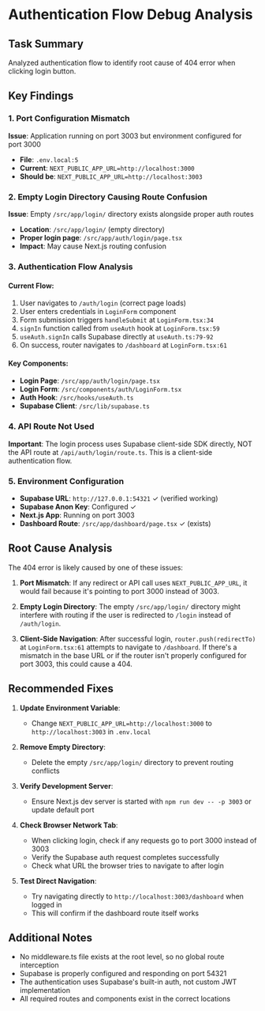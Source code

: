 # Authentication Flow Debug Analysis

## Task Summary
Analyzed authentication flow to identify root cause of 404 error when clicking login button.

## Key Findings

### 1. Port Configuration Mismatch
**Issue**: Application running on port 3003 but environment configured for port 3000
- **File**: `.env.local:5`
- **Current**: `NEXT_PUBLIC_APP_URL=http://localhost:3000`
- **Should be**: `NEXT_PUBLIC_APP_URL=http://localhost:3003`

### 2. Empty Login Directory Causing Route Confusion
**Issue**: Empty `/src/app/login/` directory exists alongside proper auth routes
- **Location**: `/src/app/login/` (empty directory)
- **Proper login page**: `/src/app/auth/login/page.tsx`
- **Impact**: May cause Next.js routing confusion

### 3. Authentication Flow Analysis

#### Current Flow:
1. User navigates to `/auth/login` (correct page loads)
2. User enters credentials in `LoginForm` component
3. Form submission triggers `handleSubmit` at `LoginForm.tsx:34`
4. `signIn` function called from `useAuth` hook at `LoginForm.tsx:59`
5. `useAuth.signIn` calls Supabase directly at `useAuth.ts:79-92`
6. On success, router navigates to `/dashboard` at `LoginForm.tsx:61`

#### Key Components:
- **Login Page**: `/src/app/auth/login/page.tsx`
- **Login Form**: `/src/components/auth/LoginForm.tsx`
- **Auth Hook**: `/src/hooks/useAuth.ts`
- **Supabase Client**: `/src/lib/supabase.ts`

### 4. API Route Not Used
**Important**: The login process uses Supabase client-side SDK directly, NOT the API route at `/api/auth/login/route.ts`. This is a client-side authentication flow.

### 5. Environment Configuration
- **Supabase URL**: `http://127.0.0.1:54321` ✓ (verified working)
- **Supabase Anon Key**: Configured ✓
- **Next.js App**: Running on port 3003
- **Dashboard Route**: `/src/app/dashboard/page.tsx` ✓ (exists)

## Root Cause Analysis

The 404 error is likely caused by one of these issues:

1. **Port Mismatch**: If any redirect or API call uses `NEXT_PUBLIC_APP_URL`, it would fail because it's pointing to port 3000 instead of 3003.

2. **Empty Login Directory**: The empty `/src/app/login/` directory might interfere with routing if the user is redirected to `/login` instead of `/auth/login`.

3. **Client-Side Navigation**: After successful login, `router.push(redirectTo)` at `LoginForm.tsx:61` attempts to navigate to `/dashboard`. If there's a mismatch in the base URL or if the router isn't properly configured for port 3003, this could cause a 404.

## Recommended Fixes

1. **Update Environment Variable**:
   - Change `NEXT_PUBLIC_APP_URL=http://localhost:3000` to `http://localhost:3003` in `.env.local`

2. **Remove Empty Directory**:
   - Delete the empty `/src/app/login/` directory to prevent routing conflicts

3. **Verify Development Server**:
   - Ensure Next.js dev server is started with `npm run dev -- -p 3003` or update default port

4. **Check Browser Network Tab**:
   - When clicking login, check if any requests go to port 3000 instead of 3003
   - Verify the Supabase auth request completes successfully
   - Check what URL the browser tries to navigate to after login

5. **Test Direct Navigation**:
   - Try navigating directly to `http://localhost:3003/dashboard` when logged in
   - This will confirm if the dashboard route itself works

## Additional Notes

- No middleware.ts file exists at the root level, so no global route interception
- Supabase is properly configured and responding on port 54321
- The authentication uses Supabase's built-in auth, not custom JWT implementation
- All required routes and components exist in the correct locations